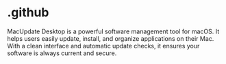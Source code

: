 # .github
MacUpdate Desktop is a powerful software management tool for macOS. It helps users easily update, install, and organize applications on their Mac. With a clean interface and automatic update checks, it ensures your software is always current and secure.
